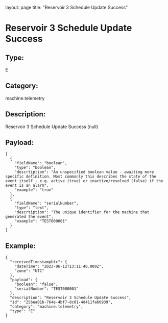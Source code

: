 layout: page
title: "Reservoir 3 Schedule Update Success"

# Reservoir 3 Schedule Update Success

## Type:

E

## Category:

machine.telemetry

## Description: 

Reservoir 3 Schedule Update Success (null)

## Payload:

```
[
  {
    "fieldName": "boolean",
    "type": "boolean",
    "descrtiption": "An unspecified boolean value - awaiting more specific definition. Most commonly this describes the state of the event itself - e.g. active (true) or inactive/resolved (false) if the event is an alarm",
    "example": "true"
  },
  {
    "fieldName": "serialNumber",
    "type": "text",
    "descrtiption": "The unique identifier for the machine that generated the event",
    "example": "TEST000001"
  }
]
```

## Example:

```
{
  "receivedTimestampUtc": {
    "dateTime": "2023-06-12T13:11:40.000Z",
    "zone": "UTC"
  },
  "payload": {
    "boolean": "false",
    "serialNumber": "TEST000001"
  },
  "description": "Reservoir 3 Schedule Update Success",
  "id": "256ea01b-764e-4bf7-8c01-4d411fa66939",
  "category": "machine.telemetry",
  "type": "E"
}
```
